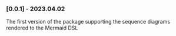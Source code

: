 ### [0.0.1] - 2023.04.02

The first version of the package supporting the sequence diagrams rendered to the Mermaid DSL